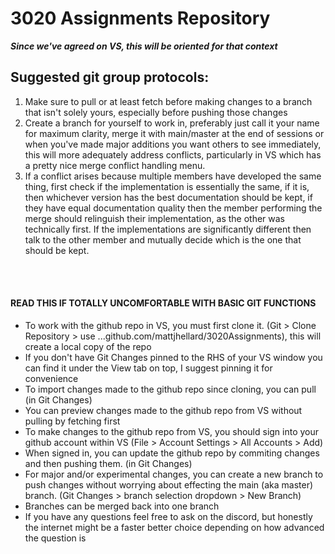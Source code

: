 # 3020 Assignments Repository
**_Since we've agreed on VS, this will be oriented for that context_**
## Suggested git group protocols:
1. Make sure to pull or at least fetch before making changes to a branch that isn't solely yours, especially before pushing those changes
2. Create a branch for yourself to work in, preferably just call it your name for maximum clarity, merge it with main/master at the end of sessions or when you've made major additions you want others to see immediately, this will more adequately address conflicts, particularly in VS which has a pretty nice merge conflict handling menu.
3. If a conflict arises because multiple members have developed the same thing, first check if the implementation is essentially the same, if it is, then whichever version has the best documentation should be kept, if they have equal documentation quality then the member performing the merge should relinguish their implementation, as the other was technically first. If the implementations are significantly different then talk to the other member and mutually decide which is the one that should be kept.
<br>
<br>

#### READ THIS IF TOTALLY UNCOMFORTABLE WITH BASIC GIT FUNCTIONS
- To work with the github repo in VS, you must first clone it. (Git > Clone Repository > use ...github.com/mattjhellard/3020Assignments), this will create a local copy of the repo
- If you don't have Git Changes pinned to the RHS of your VS window you can find it under the View tab on top, I suggest pinning it for convenience
- To import changes made to the github repo since cloning, you can pull (in Git Changes)
- You can preview changes made to the github repo from VS without pulling by fetching first
- To make changes to the github repo from VS, you should sign into your github account within VS (File > Account Settings > All Accounts > Add)
- When signed in, you can update the github repo by commiting changes and then pushing them. (in Git Changes)
- For major and/or experimental changes, you can create a new branch to push changes without worrying about effecting the main (aka master) branch. (Git Changes > branch selection dropdown > New Branch)
- Branches can be merged back into one branch
- If you have any questions feel free to ask on the discord, but honestly the internet might be a faster better choice depending on how advanced the question is

